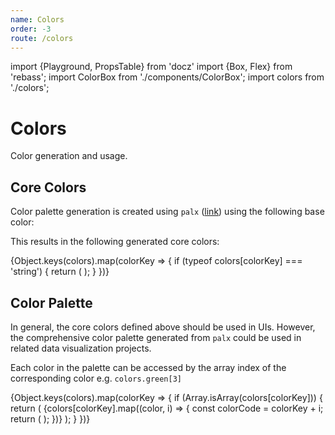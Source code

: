 ```yaml
---
name: Colors
order: -3
route: /colors
---
```


import {Playground, PropsTable} from 'docz'
import {Box, Flex} from 'rebass';
import ColorBox from './components/ColorBox';
import colors from './colors';

# Colors

Color generation and usage.

## Core Colors

Color palette generation is created using `palx` ([link](https://github.com/jxnblk/palx)) using the following base color:
<ColorBox color={colors.base} label="base" />

This results in the following generated core colors:

<Playground>
  <Flex>
    {Object.keys(colors).map(colorKey => {
      if (typeof colors[colorKey] === 'string') {
        return (
          <ColorBox
            key={colorKey}
            color={colorKey}
            label={colorKey}
          />
        );
      }
    })}
  </Flex>
</Playground>

## Color Palette

In general, the core colors defined above should be used in UIs. However, the comprehensive color palette generated from `palx` could be used in related data visualization projects.

Each color in the palette can be accessed by the array index of the corresponding color e.g. `colors.green[3]`

<Playground>
  <Box>
    {Object.keys(colors).map(colorKey => {
      if (Array.isArray(colors[colorKey])) {
        return (
          <Flex key={colorKey}>
            {colors[colorKey].map((color, i) => {
              const colorCode = colorKey + i;
              return (
                <ColorBox
                  key={colorCode}
                  color={colorCode}
                  label={colorCode}
                />
              );
            })}
          </Flex>
        );
      }
    })}
  </Box>
</Playground>
